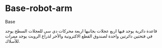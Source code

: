 # Base-robot-arm
Base


قاعدة دائرية يوجد فيها اربع عجلات بجانبها اربعة محركات دي سي للعجلات 
السطح يوجد في فتحتين دائرتين واحدة  لصندوق القطع الاكترونية والأخر لذراع الروبت 
يوجد ممرات للأسلاك.
